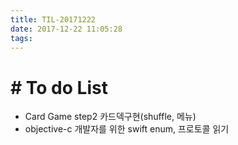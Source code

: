 ```yaml
---
title: TIL-20171222
date: 2017-12-22 11:05:28
tags: 
---
```


# # To do List

- Card Game step2 카드덱구현(shuffle, 메뉴)
- objective-c 개발자를 위한 swift enum, 프로토콜 읽기